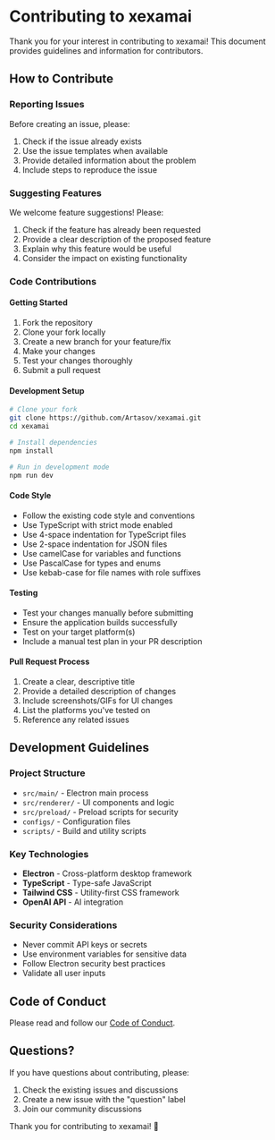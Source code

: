 # Contributing to xexamai

Thank you for your interest in contributing to xexamai! This document provides guidelines and information for contributors.

## How to Contribute

### Reporting Issues

Before creating an issue, please:
1. Check if the issue already exists
2. Use the issue templates when available
3. Provide detailed information about the problem
4. Include steps to reproduce the issue

### Suggesting Features

We welcome feature suggestions! Please:
1. Check if the feature has already been requested
2. Provide a clear description of the proposed feature
3. Explain why this feature would be useful
4. Consider the impact on existing functionality

### Code Contributions

#### Getting Started

1. Fork the repository
2. Clone your fork locally
3. Create a new branch for your feature/fix
4. Make your changes
5. Test your changes thoroughly
6. Submit a pull request

#### Development Setup

```bash
# Clone your fork
git clone https://github.com/Artasov/xexamai.git
cd xexamai

# Install dependencies
npm install

# Run in development mode
npm run dev
```

#### Code Style

- Follow the existing code style and conventions
- Use TypeScript with strict mode enabled
- Use 4-space indentation for TypeScript files
- Use 2-space indentation for JSON files
- Use camelCase for variables and functions
- Use PascalCase for types and enums
- Use kebab-case for file names with role suffixes

#### Testing

- Test your changes manually before submitting
- Ensure the application builds successfully
- Test on your target platform(s)
- Include a manual test plan in your PR description

#### Pull Request Process

1. Create a clear, descriptive title
2. Provide a detailed description of changes
3. Include screenshots/GIFs for UI changes
4. List the platforms you've tested on
5. Reference any related issues

## Development Guidelines

### Project Structure

- `src/main/` - Electron main process
- `src/renderer/` - UI components and logic
- `src/preload/` - Preload scripts for security
- `configs/` - Configuration files
- `scripts/` - Build and utility scripts

### Key Technologies

- **Electron** - Cross-platform desktop framework
- **TypeScript** - Type-safe JavaScript
- **Tailwind CSS** - Utility-first CSS framework
- **OpenAI API** - AI integration

### Security Considerations

- Never commit API keys or secrets
- Use environment variables for sensitive data
- Follow Electron security best practices
- Validate all user inputs

## Code of Conduct

Please read and follow our [Code of Conduct](CODE_OF_CONDUCT.md).

## Questions?

If you have questions about contributing, please:
1. Check the existing issues and discussions
2. Create a new issue with the "question" label
3. Join our community discussions

Thank you for contributing to xexamai! 🚀
